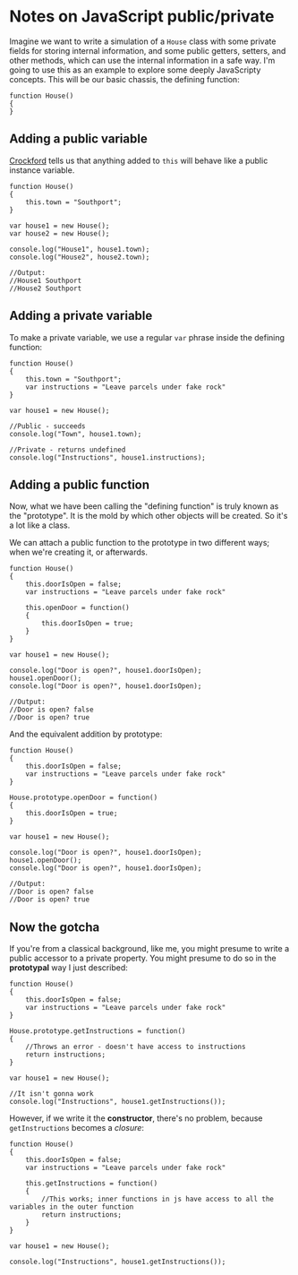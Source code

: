 # Notes on JavaScript public/private

Imagine we want to write a simulation of a `House` class with some private fields for storing internal information, and some public getters, setters, and other methods, which can use the internal information in a safe way. I'm going to use this as an example to explore some deeply JavaScripty concepts. This will be our basic chassis, the defining function:

	function House()
	{
	}
	
## Adding a public variable

[Crockford][js1] tells us that anything added to `this` will behave like a public instance variable.

	function House()
	{
		this.town = "Southport";
	}

	var house1 = new House();
	var house2 = new House();

	console.log("House1", house1.town);
	console.log("House2", house2.town);
	
	//Output:
	//House1 Southport
	//House2 Southport


## Adding a private variable

To make a private variable, we use a regular `var` phrase inside the defining function:

	function House()
	{
		this.town = "Southport";
		var instructions = "Leave parcels under fake rock"
	}

	var house1 = new House();

	//Public - succeeds
	console.log("Town", house1.town);

	//Private - returns undefined
	console.log("Instructions", house1.instructions);


## Adding a public function

Now, what we have been calling the "defining function" is truly known as the "prototype". It is the mold by which other objects will be created. So it's a lot like a class.

We can attach a public function to the prototype in two different ways; when we're creating it, or afterwards.

	function House()
	{
		this.doorIsOpen = false;
		var instructions = "Leave parcels under fake rock"
		
		this.openDoor = function()
		{
			this.doorIsOpen = true;
		}
	}

	var house1 = new House();

	console.log("Door is open?", house1.doorIsOpen);
	house1.openDoor();
	console.log("Door is open?", house1.doorIsOpen);

	//Output:
	//Door is open? false
	//Door is open? true

And the equivalent addition by prototype:

	function House()
	{
		this.doorIsOpen = false;
		var instructions = "Leave parcels under fake rock"
	}

	House.prototype.openDoor = function()
	{
		this.doorIsOpen = true;
	}

	var house1 = new House();

	console.log("Door is open?", house1.doorIsOpen);
	house1.openDoor();
	console.log("Door is open?", house1.doorIsOpen);

	//Output:
	//Door is open? false
	//Door is open? true

	
## Now the gotcha

If you're from a classical background, like me, you might presume to write a public accessor to a private property. You might presume to do so in the **prototypal** way I just described:

	function House()
	{
		this.doorIsOpen = false;
		var instructions = "Leave parcels under fake rock"
	}

	House.prototype.getInstructions = function()
	{
		//Throws an error - doesn't have access to instructions
		return instructions;
	}

	var house1 = new House();

	//It isn't gonna work
	console.log("Instructions", house1.getInstructions());

However, if we write it the **constructor**, there's no problem, because `getInstructions` becomes a *closure*:

	function House()
	{
		this.doorIsOpen = false;
		var instructions = "Leave parcels under fake rock"
		
		this.getInstructions = function()
		{
			//This works; inner functions in js have access to all the variables in the outer function
			return instructions;
		}
	}

	var house1 = new House();

	console.log("Instructions", house1.getInstructions());
	
[js1]: http://javascript.crockford.com/private.html
